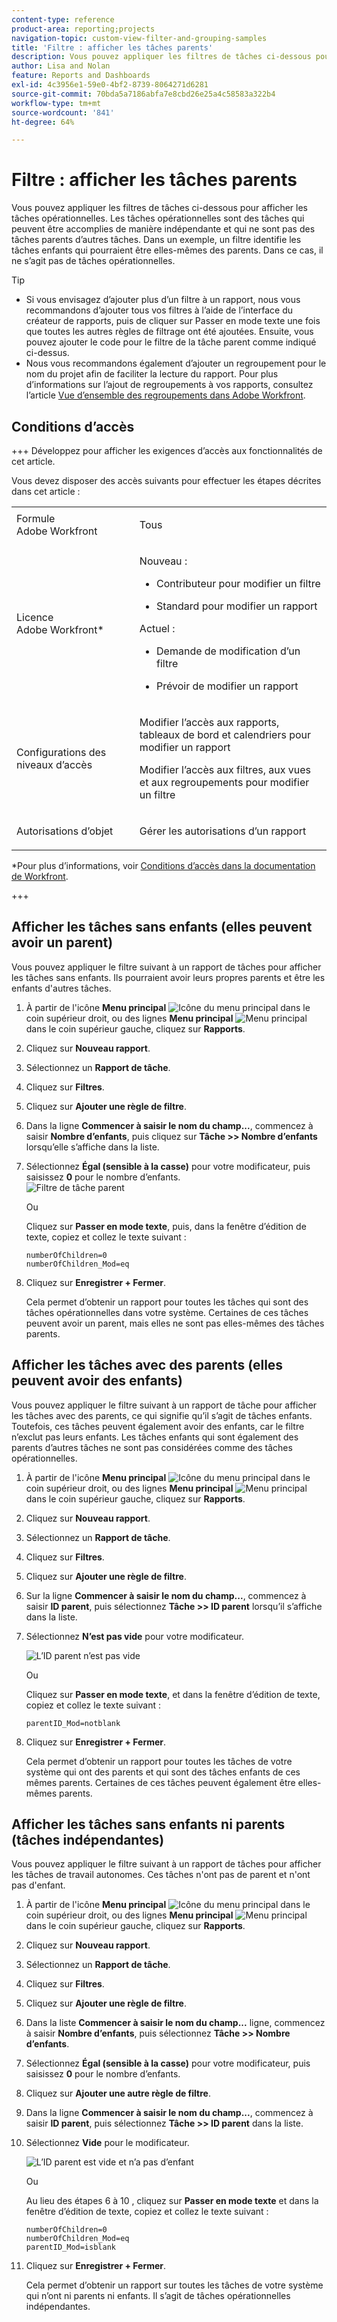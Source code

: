 ```yaml
---
content-type: reference
product-area: reporting;projects
navigation-topic: custom-view-filter-and-grouping-samples
title: 'Filtre : afficher les tâches parents'
description: Vous pouvez appliquer les filtres de tâches ci-dessous pour afficher les tâches opérationnelles. Les tâches opérationnelles sont des tâches qui peuvent être accomplies de manière indépendante et qui ne sont pas des tâches parents d’autres tâches. Dans un exemple, un filtre identifie les tâches enfants qui pourraient être elles-mêmes des parents. Dans ce cas, il ne s’agit pas de tâches opérationnelles.
author: Lisa and Nolan
feature: Reports and Dashboards
exl-id: 4c3956e1-59e0-4bf2-8739-8064271d6281
source-git-commit: 70bda5a7186abfa7e8cbd26e25a4c58583a322b4
workflow-type: tm+mt
source-wordcount: '841'
ht-degree: 64%

---
```


# Filtre : afficher les tâches parents

<!--Audited: 10/2024-->

Vous pouvez appliquer les filtres de tâches ci-dessous pour afficher les tâches opérationnelles. Les tâches opérationnelles sont des tâches qui peuvent être accomplies de manière indépendante et qui ne sont pas des tâches parents d’autres tâches. Dans un exemple, un filtre identifie les tâches enfants qui pourraient être elles-mêmes des parents. Dans ce cas, il ne s’agit pas de tâches opérationnelles.

>[!TIP]
>
>* Si vous envisagez d’ajouter plus d’un filtre à un rapport, nous vous recommandons d’ajouter tous vos filtres à l’aide de l’interface du créateur de rapports, puis de cliquer sur Passer en mode texte une fois que toutes les autres règles de filtrage ont été ajoutées. Ensuite, vous pouvez ajouter le code pour le filtre de la tâche parent comme indiqué ci-dessus. 
>* Nous vous recommandons également d’ajouter un regroupement pour le nom du projet afin de faciliter la lecture du rapport. Pour plus d’informations sur l’ajout de regroupements à vos rapports, consultez l’article [Vue d’ensemble des regroupements dans Adobe Workfront](../../../reports-and-dashboards/reports/reporting-elements/groupings-overview.md).
>

## Conditions d’accès

+++ Développez pour afficher les exigences d’accès aux fonctionnalités de cet article.

Vous devez disposer des accès suivants pour effectuer les étapes décrites dans cet article :

<table style="table-layout:auto"> 
 <col> 
 <col> 
 <tbody> 
  <tr> 
   <td role="rowheader">Formule Adobe Workfront</td> 
   <td> <p>Tous</p> </td> 
  </tr> 
  <tr> 
   <td role="rowheader">Licence Adobe Workfront*</td> 
   <td> 
    <p>Nouveau :</p>
   <ul><li><p>Contributeur pour modifier un filtre </p></li>
   <li><p>Standard pour modifier un rapport</p></li> </ul>

<p>Actuel :</p>
   <ul><li><p>Demande de modification d’un filtre </p></li>
   <li><p>Prévoir de modifier un rapport</p></li> </ul></td> 
  </tr> 
  <tr> 
   <td role="rowheader">Configurations des niveaux d’accès</td> 
   <td> <p>Modifier l’accès aux rapports, tableaux de bord et calendriers pour modifier un rapport</p> <p>Modifier l’accès aux filtres, aux vues et aux regroupements pour modifier un filtre</p> </td> 
  </tr> 
  <tr> 
   <td role="rowheader">Autorisations d’objet</td> 
   <td> <p>Gérer les autorisations d’un rapport</p>  </td> 
  </tr> 
 </tbody> 
</table>

*Pour plus d’informations, voir [Conditions d’accès dans la documentation de Workfront](/help/quicksilver/administration-and-setup/add-users/access-levels-and-object-permissions/access-level-requirements-in-documentation.md).

+++

## Afficher les tâches sans enfants (elles peuvent avoir un parent)

Vous pouvez appliquer le filtre suivant à un rapport de tâches pour afficher les tâches sans enfants. Ils pourraient avoir leurs propres parents et être les enfants d&#39;autres tâches.

1. À partir de l&#39;icône **Menu principal** ![Icône du menu principal](assets/main-menu-icon.png) dans le coin supérieur droit, ou des lignes **Menu principal** ![Menu principal](assets/lines-main-menu.png) dans le coin supérieur gauche, cliquez sur **Rapports**.

1. Cliquez sur **Nouveau rapport**.
1. Sélectionnez un **Rapport de tâche**.
1. Cliquez sur **Filtres**.
1. Cliquez sur **Ajouter une règle de filtre**.
1. Dans la ligne **Commencer à saisir le nom du champ...**, commencez à saisir **Nombre d’enfants**, puis cliquez sur **Tâche >> Nombre d’enfants** lorsqu’elle s’affiche dans la liste.

1. Sélectionnez **Égal (sensible à la casse)** pour votre modificateur, puis saisissez **0** pour le nombre d’enfants.\
   ![Filtre de tâche parent](assets/parent-task-filter-from-the-ui-350x76.png)

   Ou

   Cliquez sur **Passer en mode texte**, puis, dans la fenêtre d’édition de texte, copiez et collez le texte suivant :

   ```
   numberOfChildren=0
   numberOfChildren_Mod=eq
   ```


1. Cliquez sur **Enregistrer + Fermer**.

   Cela permet d’obtenir un rapport pour toutes les tâches qui sont des tâches opérationnelles dans votre système. Certaines de ces tâches peuvent avoir un parent, mais elles ne sont pas elles-mêmes des tâches parents.

## Afficher les tâches avec des parents (elles peuvent avoir des enfants)

Vous pouvez appliquer le filtre suivant à un rapport de tâche pour afficher les tâches avec des parents, ce qui signifie qu’il s’agit de tâches enfants. Toutefois, ces tâches peuvent également avoir des enfants, car le filtre n’exclut pas leurs enfants. Les tâches enfants qui sont également des parents d’autres tâches ne sont pas considérées comme des tâches opérationnelles.

1. À partir de l&#39;icône **Menu principal** ![Icône du menu principal](assets/main-menu-icon.png) dans le coin supérieur droit, ou des lignes **Menu principal** ![Menu principal](assets/lines-main-menu.png) dans le coin supérieur gauche, cliquez sur **Rapports**.

1. Cliquez sur **Nouveau rapport**.
1. Sélectionnez un **Rapport de tâche**.
1. Cliquez sur **Filtres**.
1. Cliquez sur **Ajouter une règle de filtre**.
1. Sur la ligne **Commencer à saisir le nom du champ...**, commencez à saisir **ID parent**, puis sélectionnez **Tâche >> ID parent** lorsqu’il s’affiche dans la liste.
1. Sélectionnez **N’est pas vide** pour votre modificateur.

   ![L’ID parent n’est pas vide](assets/filter-parent-id-not-blank-350x100.png)

   Ou

   Cliquez sur **Passer en mode texte**, et dans la fenêtre d’édition de texte, copiez et collez le texte suivant : 

   `parentID_Mod=notblank`

1. Cliquez sur **Enregistrer + Fermer**.

   Cela permet d’obtenir un rapport pour toutes les tâches de votre système qui ont des parents et qui sont des tâches enfants de ces mêmes parents. Certaines de ces tâches peuvent également être elles-mêmes parents.

## Afficher les tâches sans enfants ni parents (tâches indépendantes)

Vous pouvez appliquer le filtre suivant à un rapport de tâches pour afficher les tâches de travail autonomes. Ces tâches n&#39;ont pas de parent et n&#39;ont pas d&#39;enfant.

1. À partir de l&#39;icône **Menu principal** ![Icône du menu principal](assets/main-menu-icon.png) dans le coin supérieur droit, ou des lignes **Menu principal** ![Menu principal](assets/lines-main-menu.png) dans le coin supérieur gauche, cliquez sur **Rapports**.

1. Cliquez sur **Nouveau rapport**.
1. Sélectionnez un **Rapport de tâche**.
1. Cliquez sur **Filtres**.
1. Cliquez sur **Ajouter une règle de filtre**.
1. Dans la liste **Commencer à saisir le nom du champ...** ligne, commencez à saisir **Nombre d’enfants**, puis sélectionnez **Tâche >> Nombre d’enfants**.
1. Sélectionnez **Égal (sensible à la casse)** pour votre modificateur, puis saisissez **0** pour le nombre d’enfants.
1. Cliquez sur **Ajouter une autre règle de filtre**.
1. Dans la ligne **Commencer à saisir le nom du champ...**, commencez à saisir **ID parent**, puis sélectionnez **Tâche >> ID parent** dans la liste.
1. Sélectionnez **Vide** pour le modificateur.

   ![L’ID parent est vide et n’a pas d’enfant](assets/filter-parent-id-blank-and-zero-children-350x121.png)

   Ou

   Au lieu des étapes 6 à 10 <!--ensure steps above stay accurate-->, cliquez sur **Passer en mode texte** et dans la fenêtre d’édition de texte, copiez et collez le texte suivant :

   ```
   numberOfChildren=0
   numberOfChildren_Mod=eq
   parentID_Mod=isblank
   ```

1. Cliquez sur **Enregistrer + Fermer**.

   Cela permet d’obtenir un rapport sur toutes les tâches de votre système qui n’ont ni parents ni enfants. Il s’agit de tâches opérationnelles indépendantes.
